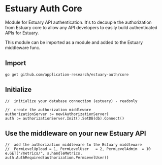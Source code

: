# Estuary Auth Core

Module for Estuary API authentication. It's to decouple the authorization from Estuary core to allow any API developers to
easily build authenticated APIs for Estuary.

This module can be imported as a module and added to the Estuary middleware func. 

## Import
```
go get github.com/application-research/estuary-auth/core
```

## Initialize
```
//  initialize your database connection (estuary) - readonly

//  create the authorization middleware
authorizationServer := new(AuthorizationServer)
auth := authorizationServer.Init().SetDB(db).Connect()
```

## Use the middleware on your new Estuary API
```
//  add the authorization middleware to the Estuary middleware
//  PermLevelUpload = 1, PermLevelUser   = 2, PermLevelAdmin  = 10
e.GET("/metrics/", s.handleMetrics, auth.AuthRequired(authorization.PermLevelUser))
```